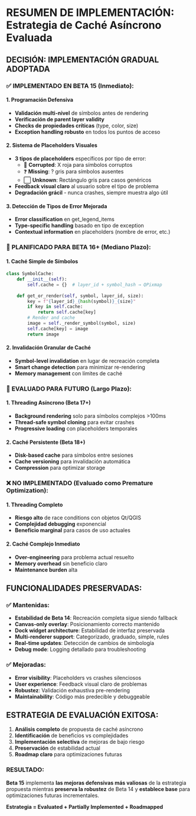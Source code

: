 # RESUMEN DE IMPLEMENTACIÓN: Estrategia de Caché Asíncrono Evaluada

## DECISIÓN: IMPLEMENTACIÓN GRADUAL ADOPTADA

### ✅ **IMPLEMENTADO EN BETA 15** (Inmediato):

#### 1. **Programación Defensiva**
- **Validación multi-nivel** de símbolos antes de rendering
- **Verificación de parent layer validity** 
- **Checks de propiedades críticas** (type, color, size)
- **Exception handling robusto** en todos los puntos de acceso

#### 2. **Sistema de Placeholders Visuales**
- **3 tipos de placeholders** específicos por tipo de error:
  - 🔴 **Corrupted**: X roja para símbolos corruptos
  - ❓ **Missing**: ? gris para símbolos ausentes  
  - ⬜ **Unknown**: Rectángulo gris para casos genéricos
- **Feedback visual claro** al usuario sobre el tipo de problema
- **Degradación grácil** - nunca crashes, siempre muestra algo útil

#### 3. **Detección de Tipos de Error Mejorada**
- **Error classification** en get_legend_items
- **Type-specific handling** basado en tipo de exception
- **Contextual information** en placeholders (nombre de error, etc.)

### 🔄 **PLANIFICADO PARA BETA 16+** (Mediano Plazo):

#### 1. **Caché Simple de Símbolos**
```python
class SymbolCache:
    def __init__(self):
        self.cache = {}  # layer_id + symbol_hash → QPixmap
        
    def get_or_render(self, symbol, layer_id, size):
        key = f"{layer_id}_{hash(symbol)}_{size}"
        if key in self.cache:
            return self.cache[key]
        # Render and cache
        image = self._render_symbol(symbol, size)
        self.cache[key] = image
        return image
```

#### 2. **Invalidación Granular de Caché**
- **Symbol-level invalidation** en lugar de recreación completa
- **Smart change detection** para minimizar re-rendering
- **Memory management** con límites de caché

### 🔄 **EVALUADO PARA FUTURO** (Largo Plazo):

#### 1. **Threading Asíncrono** (Beta 17+)
- **Background rendering** solo para símbolos complejos >100ms
- **Thread-safe symbol cloning** para evitar crashes
- **Progressive loading** con placeholders temporales

#### 2. **Caché Persistente** (Beta 18+)
- **Disk-based cache** para símbolos entre sesiones
- **Cache versioning** para invalidación automática
- **Compression** para optimizar storage

### ❌ **NO IMPLEMENTADO** (Evaluado como Premature Optimization):

#### 1. **Threading Completo**
- **Riesgo alto** de race conditions con objetos Qt/QGIS
- **Complejidad debugging** exponencial
- **Beneficio marginal** para casos de uso actuales

#### 2. **Caché Complejo Inmediato**
- **Over-engineering** para problema actual resuelto
- **Memory overhead** sin beneficio claro
- **Maintenance burden** alta

## FUNCIONALIDADES PRESERVADAS:

### ✅ **Mantenidas**:
- **Estabilidad de Beta 14**: Recreación completa sigue siendo fallback
- **Canvas-only overlay**: Posicionamiento correcto mantenido
- **Dock widget architecture**: Estabilidad de interfaz preservada
- **Multi-renderer support**: Categorizado, graduado, simple, rules
- **Real-time updates**: Detección de cambios de simbología
- **Debug mode**: Logging detallado para troubleshooting

### ✅ **Mejoradas**:
- **Error visibility**: Placeholders vs crashes silenciosos
- **User experience**: Feedback visual claro de problemas
- **Robustez**: Validación exhaustiva pre-rendering
- **Maintainability**: Código más predecible y debuggeable

## ESTRATEGIA DE EVALUACIÓN EXITOSA:

1. **Análisis completo** de propuesta de caché asíncrono
2. **Identificación** de beneficios vs complejidades
3. **Implementación selectiva** de mejoras de bajo riesgo
4. **Preservación** de estabilidad actual
5. **Roadmap claro** para optimizaciones futuras

### RESULTADO:

**Beta 15** implementa **las mejoras defensivas más valiosas** de la estrategia propuesta mientras **preserva la robustez** de Beta 14 y **establece base** para optimizaciones futuras incrementales.

**Estrategia = Evaluated + Partially Implemented + Roadmapped**
